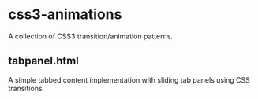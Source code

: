 # css3-animations

A collection of CSS3 transition/animation patterns.

## tabpanel.html

A simple tabbed content implementation with sliding tab panels using CSS transitions.
